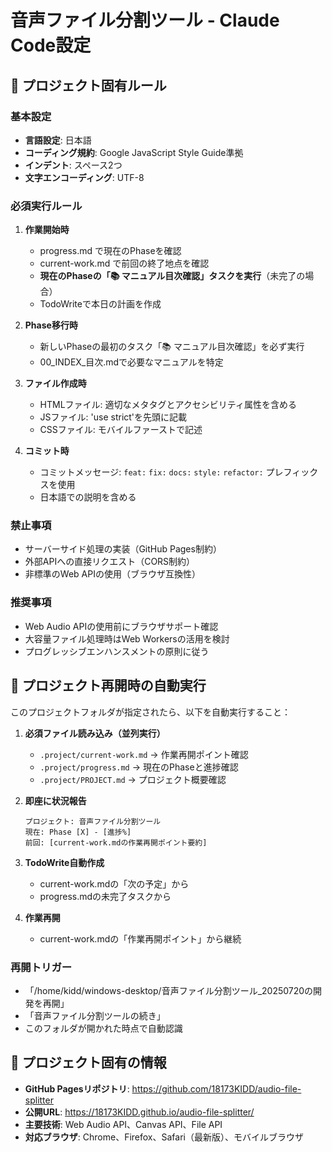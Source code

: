 # 音声ファイル分割ツール - Claude Code設定

## 🤖 プロジェクト固有ルール

### 基本設定
- **言語設定**: 日本語
- **コーディング規約**: Google JavaScript Style Guide準拠
- **インデント**: スペース2つ
- **文字エンコーディング**: UTF-8

### 必須実行ルール
1. **作業開始時**
   - progress.md で現在のPhaseを確認
   - current-work.md で前回の終了地点を確認
   - **現在のPhaseの「📚 マニュアル目次確認」タスクを実行**（未完了の場合）
   - TodoWriteで本日の計画を作成

2. **Phase移行時**
   - 新しいPhaseの最初のタスク「📚 マニュアル目次確認」を必ず実行
   - 00_INDEX_目次.mdで必要なマニュアルを特定

3. **ファイル作成時**
   - HTMLファイル: 適切なメタタグとアクセシビリティ属性を含める
   - JSファイル: 'use strict'を先頭に記載
   - CSSファイル: モバイルファーストで記述

4. **コミット時**
   - コミットメッセージ: `feat:` `fix:` `docs:` `style:` `refactor:` プレフィックスを使用
   - 日本語での説明を含める

### 禁止事項
- サーバーサイド処理の実装（GitHub Pages制約）
- 外部APIへの直接リクエスト（CORS制約）
- 非標準のWeb APIの使用（ブラウザ互換性）

### 推奨事項
- Web Audio APIの使用前にブラウザサポート確認
- 大容量ファイル処理時はWeb Workersの活用を検討
- プログレッシブエンハンスメントの原則に従う

## 🔄 プロジェクト再開時の自動実行

このプロジェクトフォルダが指定されたら、以下を自動実行すること：

1. **必須ファイル読み込み（並列実行）**
   - `.project/current-work.md` → 作業再開ポイント確認
   - `.project/progress.md` → 現在のPhaseと進捗確認
   - `.project/PROJECT.md` → プロジェクト概要確認

2. **即座に状況報告**
   ```
   プロジェクト: 音声ファイル分割ツール
   現在: Phase [X] - [進捗%]
   前回: [current-work.mdの作業再開ポイント要約]
   ```

3. **TodoWrite自動作成**
   - current-work.mdの「次の予定」から
   - progress.mdの未完了タスクから

4. **作業再開**
   - current-work.mdの「作業再開ポイント」から継続

### 再開トリガー
- 「/home/kidd/windows-desktop/音声ファイル分割ツール_20250720の開発を再開」
- 「音声ファイル分割ツールの続き」
- このフォルダが開かれた時点で自動認識

## 📝 プロジェクト固有の情報
- **GitHub Pagesリポジトリ**: https://github.com/18173KIDD/audio-file-splitter
- **公開URL**: https://18173KIDD.github.io/audio-file-splitter/
- **主要技術**: Web Audio API、Canvas API、File API
- **対応ブラウザ**: Chrome、Firefox、Safari（最新版）、モバイルブラウザ